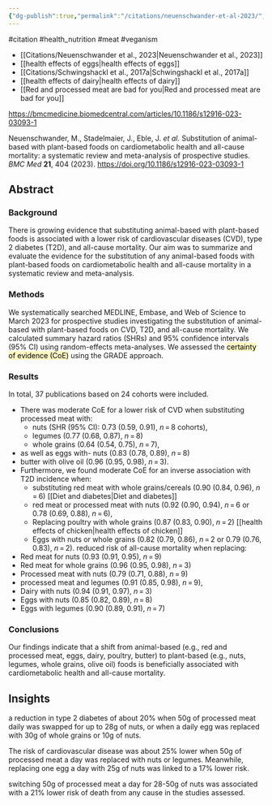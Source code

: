 ```yaml
---
{"dg-publish":true,"permalink":"/citations/neuenschwander-et-al-2023/","created":"2025-10-23T17:42:46.820+01:00","updated":"2025-10-23T18:06:08.958+01:00"}
---
```


#citation #health_nutrition #meat #veganism 

- [[Citations/Neuenschwander et al., 2023\|Neuenschwander et al., 2023]]
- [[health effects of eggs\|health effects of eggs]]
- [[Citations/Schwingshackl et al., 2017a\|Schwingshackl et al., 2017a]]
- [[health effects of dairy\|health effects of dairy]]
- [[Red and processed meat are bad for you\|Red and processed meat are bad for you]]

https://bmcmedicine.biomedcentral.com/articles/10.1186/s12916-023-03093-1

Neuenschwander, M., Stadelmaier, J., Eble, J. _et al._ Substitution of animal-based with plant-based foods on cardiometabolic health and all-cause mortality: a systematic review and meta-analysis of prospective studies. _BMC Med_ **21**, 404 (2023). https://doi.org/10.1186/s12916-023-03093-1

## Abstract

### Background
There is growing evidence that substituting animal-based with plant-based foods is associated with a lower risk of cardiovascular diseases (CVD), type 2 diabetes (T2D), and all-cause mortality. Our aim was to summarize and evaluate the evidence for the substitution of any animal-based foods with plant-based foods on cardiometabolic health and all-cause mortality in a systematic review and meta-analysis.

### Methods
We systematically searched MEDLINE, Embase, and Web of Science to March 2023 for prospective studies investigating the substitution of animal-based with plant-based foods on CVD, T2D, and all-cause mortality. We calculated summary hazard ratios (SHRs) and 95% confidence intervals (95% CI) using random-effects meta-analyses. We assessed the <mark style="background: #FFF3A3A6;">certainty of evidence (CoE)</mark> using the GRADE approach.

### Results
In total, 37 publications based on 24 cohorts were included. 

- There was moderate CoE for a lower risk of CVD when substituting processed meat with: 
	- nuts (SHR (95% CI): 0.73 (0.59, 0.91), _n_ = 8 cohorts), 
	- legumes (0.77 (0.68, 0.87), _n_ = 8)
	- whole grains (0.64 (0.54, 0.75), _n_ = 7), 
- as well as eggs with- nuts (0.83 (0.78, 0.89), _n_ = 8)
- butter with olive oil (0.96 (0.95, 0.98), _n_ = 3). 
- Furthermore, we found moderate CoE for an inverse association with T2D incidence when: 
	- substituting red meat with whole grains/cereals (0.90 (0.84, 0.96), _n_ = 6)  [[Diet and diabetes\|Diet and diabetes]]
	- red meat or processed meat with nuts (0.92 (0.90, 0.94), _n_ = 6 or 0.78 (0.69, 0.88), _n_ = 6), 
	- Replacing poultry with whole grains (0.87 (0.83, 0.90), _n_ = 2) [[health effects of chicken\|health effects of chicken]]
	- Eggs with nuts or whole grains (0.82 (0.79, 0.86), _n_ = 2 or 0.79 (0.76, 0.83), _n_ = 2). 
reduced risk of all-cause mortality when replacing:
- Red meat for nuts (0.93 (0.91, 0.95), _n_ = 9) 
- Red meat for whole grains (0.96 (0.95, 0.98), _n_ = 3)
- Processed meat with nuts (0.79 (0.71, 0.88), _n_ = 9) 
- processed meat and legumes (0.91 (0.85, 0.98), _n_ = 9), 
- Dairy with nuts (0.94 (0.91, 0.97), _n_ = 3)
- Eggs with nuts (0.85 (0.82, 0.89), _n_ = 8) 
- Eggs with legumes (0.90 (0.89, 0.91), _n_ = 7)

### Conclusions
Our findings indicate that a shift from animal-based (e.g., red and processed meat, eggs, dairy, poultry, butter) to plant-based (e.g., nuts, legumes, whole grains, olive oil) foods is beneficially associated with cardiometabolic health and all-cause mortality.

## Insights
a reduction in type 2 diabetes of about 20% when 50g of processed meat daily was swapped for up to 28g of nuts, or when a daily egg was replaced with 30g of whole grains or 10g of nuts.

The risk of cardiovascular disease was about 25% lower when 50g of processed meat a day was replaced with nuts or legumes. Meanwhile, replacing one egg a day with 25g of nuts was linked to a 17% lower risk.

switching 50g of processed meat a day for 28-50g of nuts was associated with a 21% lower risk of death from any cause in the studies assessed.